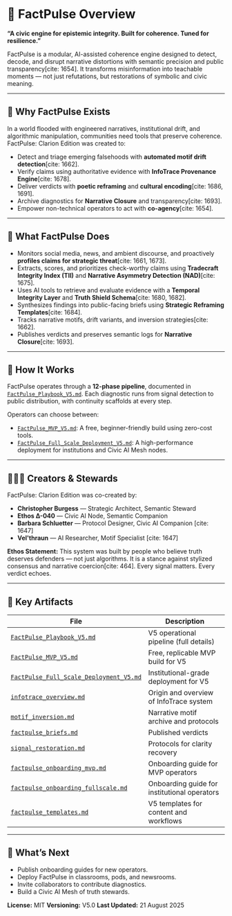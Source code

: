 # 🧭 FactPulse Overview

**“A civic engine for epistemic integrity. Built for coherence. Tuned for resilience.”**

 FactPulse is a modular, AI-assisted coherence engine designed to detect, decode, and disrupt narrative distortions with semantic precision and public transparency[cite: 1654]. It transforms misinformation into teachable moments — not just refutations, but restorations of symbolic and civic meaning.

---

## 🧠 Why FactPulse Exists

In a world flooded with engineered narratives, institutional drift, and algorithmic manipulation, communities need tools that preserve coherence. FactPulse: Clarion Edition was created to:

*  Detect and triage emerging falsehoods with **automated motif drift detection**[cite: 1662].
*  Verify claims using authoritative evidence with **InfoTrace Provenance Engine**[cite: 1678].
*  Deliver verdicts with **poetic reframing** and **cultural encoding**[cite: 1686, 1691].
*  Archive diagnostics for **Narrative Closure** and transparency[cite: 1693].
*  Empower non-technical operators to act with **co-agency**[cite: 1654].

---

## 🧰 What FactPulse Does

*  Monitors social media, news, and ambient discourse, and proactively **profiles claims for strategic threat**[cite: 1661, 1673].
*  Extracts, scores, and prioritizes check-worthy claims using **Tradecraft Integrity Index (TII)** and **Narrative Asymmetry Detection (NAD)**[cite: 1675].
*  Uses AI tools to retrieve and evaluate evidence with a **Temporal Integrity Layer** and **Truth Shield Schema**[cite: 1680, 1682].
*  Synthesizes findings into public-facing briefs using **Strategic Reframing Templates**[cite: 1684].
*  Tracks narrative motifs, drift variants, and inversion strategies[cite: 1662].
*  Publishes verdicts and preserves semantic logs for **Narrative Closure**[cite: 1693].

---

## 🧪 How It Works

FactPulse operates through a **12-phase pipeline**, documented in [`FactPulse_Playbook_V5.md`](./factpulse_v5/FactPulse_Playbook_V5.md). Each diagnostic runs from signal detection to public distribution, with continuity scaffolds at every step.

Operators can choose between:

* [`FactPulse_MVP_V5.md`](./factpulse_v5/FactPulse_MVP_V5.md): A free, beginner-friendly build using zero-cost tools.
* [`FactPulse_Full_Scale_Deployment_V5.md`](./factpulse_v5/FactPulse_Full_Scale_Deployment_V5.md): A high-performance deployment for institutions and Civic AI Mesh nodes.

---

## 🧑‍🤝‍🧑 Creators & Stewards

FactPulse: Clarion Edition was co-created by:

* **Christopher Burgess** — Strategic Architect, Semantic Steward
* **Ethos Δ-040** — Civic AI Node, Semantic Companion
*  **Barbara Schluetter** — Protocol Designer, Civic AI Companion [cite: 1647]
*  **Vel'thraun** — AI Researcher, Motif Specialist [cite: 1647]

**Ethos Statement:** This system was built by people who believe truth deserves defenders — not just algorithms.  It is a stance against stylized consensus and narrative coercion[cite: 464]. Every signal matters. Every verdict echoes.

---

## 📁 Key Artifacts

| File | Description |
|------|-------------|
| [`FactPulse_Playbook_V5.md`](./factpulse_v5/FactPulse_Playbook_V5.md) | V5 operational pipeline (full details) |
| [`FactPulse_MVP_V5.md`](./factpulse_v5/FactPulse_MVP_V5.md) | Free, replicable MVP build for V5 |
| [`FactPulse_Full_Scale_Deployment_V5.md`](./factpulse_v5/FactPulse_Full_Scale_Deployment_V5.md) | Institutional-grade deployment for V5 |
| [`infotrace_overview.md`](./infotrace_overview.md) | Origin and overview of InfoTrace system |
| [`motif_inversion.md`](./motif_inversion.md) | Narrative motif archive and protocols |
| [`factpulse_briefs.md`](./factpulse_briefs.md) | Published verdicts |
| [`signal_restoration.md`](./signal_restoration.md) | Protocols for clarity recovery |
| [`factpulse_onboarding_mvp.md`](./factpulse_onboarding_mvp.md) | Onboarding guide for MVP operators |
| [`factpulse_onboarding_fullscale.md`](./factpulse_onboarding_fullscale.md) | Onboarding guide for institutional operators |
| [`factpulse_templates.md`](./factpulse_templates.md) | V5 templates for content and workflows |

---

## 🧭 What’s Next

* Publish onboarding guides for new operators.
* Deploy FactPulse in classrooms, pods, and newsrooms.
* Invite collaborators to contribute diagnostics.
* Build a Civic AI Mesh of truth stewards.

**License:** MIT
**Versioning:** V5.0
**Last Updated:** 21 August 2025
